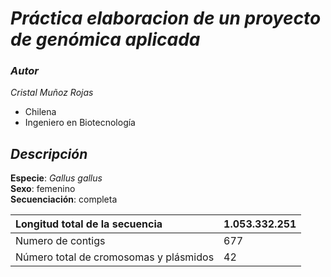 # _**Práctica elaboracion de un proyecto de genómica aplicada**_   

### _**Autor**_  
_Cristal Muñoz Rojas_  
- Chilena 
- Ingeniero en Biotecnología  

## _**Descripción**_   

**Especie**: _Gallus gallus_   
**Sexo**: femenino  
**Secuenciación**: completa 
 

 | Longitud total de la secuencia | 1.053.332.251 | 
 |  :---  |  :---  | 
 | Numero de contigs | 677 |    
 | Número total de cromosomas y plásmidos | 42 |      

